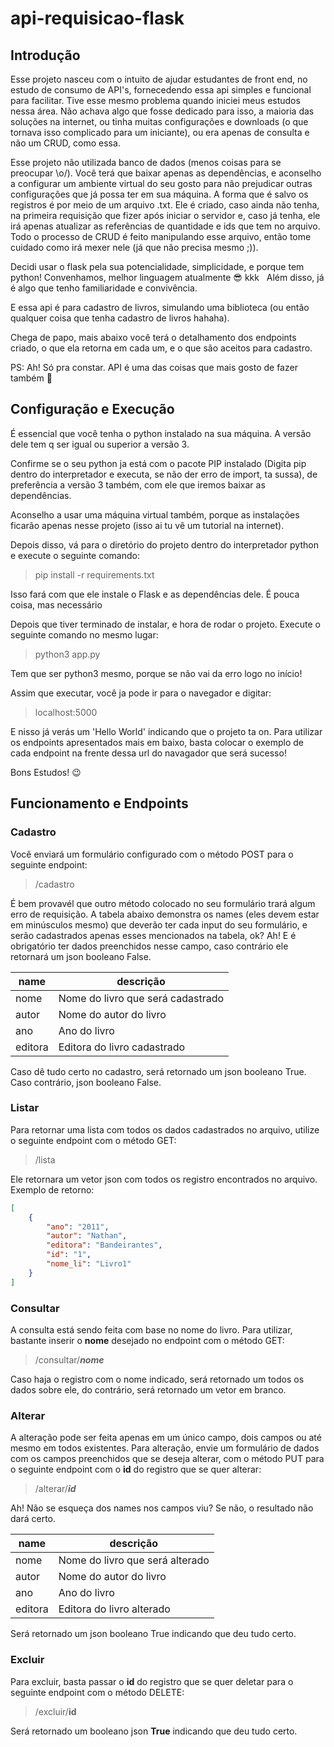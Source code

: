 # api-requisicao-flask
## Introdução
Esse projeto nasceu com o intuito de ajudar estudantes de front end, no estudo de consumo de API's, fornecedendo essa api simples e funcional para facilitar. 
Tive esse mesmo problema quando iniciei meus estudos nessa área. Não achava algo que fosse dedicado para isso, a maioria das soluções na internet, ou tinha muitas
configurações e downloads (o que tornava isso complicado para um iniciante), ou era apenas de consulta e não um CRUD, como essa.

Esse projeto não utilizada banco de dados (menos coisas para se preocupar \o/). Você terá que baixar apenas as dependências, e aconselho a configurar um ambiente virtual
do seu gosto para não prejudicar outras configurações que já possa ter em sua máquina. A forma que é salvo os registros é por meio de um arquivo .txt. Ele é criado, caso
ainda não tenha, na primeira requisição que fizer após iniciar o servidor e, caso já tenha, ele irá apenas atualizar as referências de quantidade e ids que tem no arquivo.
Todo o processo de CRUD é feito manipulando esse arquivo, então tome cuidado como irá mexer nele (já que não precisa mesmo ;)).

Decidi usar o flask pela sua potencialidade, simplicidade, e porque tem python! Convenhamos, melhor linguagem atualmente 😎 kkk &nbsp;
Além disso, já é algo que tenho familiaridade e convivência.

E essa api é para cadastro de livros, simulando uma biblioteca (ou então qualquer coisa que tenha cadastro de livros hahaha).

Chega de papo, mais abaixo você terá o detalhamento dos endpoints criado, o que ela retorna em cada um, e o que são aceitos para cadastro.

PS: Ah! Só pra constar. API é uma das coisas que mais gosto de fazer também 🥰

## Configuração e Execução
É essencial que você tenha o python instalado na sua máquina. A versão dele tem q ser igual ou superior a versão 3. 

Confirme se o seu python ja está com o pacote
PIP instalado (Digita pip dentro do interpretador e executa, se não der erro de import, ta sussa), de preferência a versão 3 também, com ele que iremos baixar as dependências.

Aconselho a usar uma máquina virtual também, porque as instalações ficarão apenas nesse projeto (isso ai tu vê um tutorial na internet).

Depois disso, vá para o diretório do projeto dentro do interpretador python e execute o seguinte comando:

>pip install -r requirements.txt

Isso fará com que ele instale o Flask e as dependências dele. É pouca coisa, mas necessário

Depois que tiver terminado de instalar, e hora de rodar o projeto. Execute o seguinte comando no mesmo lugar:

>python3 app.py

Tem que ser python3 mesmo, porque se não vai da erro logo no início!

Assim que executar, você ja pode ir para o navegador e digitar:

> localhost:5000

E nisso já verás um 'Hello World' indicando que o projeto ta on. Para utilizar os endpoints apresentados mais em baixo, basta colocar o exemplo de cada endpoint
na frente dessa url do navagador que será sucesso!

Bons Estudos! 😉

## Funcionamento e Endpoints
### Cadastro
Você enviará um formulário configurado com o método POST para o seguinte endpoint:

> /cadastro

É bem provavél que outro método colocado no seu formulário trará algum erro de requisição.
A tabela abaixo demonstra os names (eles devem estar em minúsculos mesmo) que deverão ter cada input do seu formulário, e serão cadastrados apenas esses mencionados na tabela, ok?
Ah! E é obrigatório ter dados preenchidos nesse campo, caso contrário ele retornará um json booleano False.

name       | descrição
-----------|-----------
nome       | Nome do livro que será cadastrado
autor      | Nome do autor do livro
ano        | Ano do livro
editora    | Editora do livro cadastrado

Caso dê tudo certo no cadastro, será retornado um json booleano True.
Caso contrário, json booleano False.

### Listar
Para retornar uma lista com todos os dados cadastrados no arquivo, utilize o seguinte endpoint com o método GET:

> /lista

Ele retornara um vetor json com todos os registro encontrados no arquivo. Exemplo de retorno:

```json
[
    {
        "ano": "2011",
        "autor": "Nathan",
        "editora": "Bandeirantes",
        "id": "1",
        "nome_li": "Livro1"
    }
]
```
### Consultar
A consulta está sendo feita com base no nome do livro. Para utilizar, bastante inserir o **nome** desejado no endpoint com o método GET:

>/consultar/**_nome_**

Caso haja o registro com o nome indicado, será retornado um todos os dados sobre ele, do contrário, será retornado um vetor em branco.

### Alterar
A alteração pode ser feita apenas em um único campo, dois campos ou até mesmo em todos existentes. Para alteração, envie um formulário de dados com os campos preenchidos que se deseja alterar, com o método PUT para o seguinte endpoint com o **id** do registro que se quer alterar:

>/alterar/**_id_**

Ah! Não se esqueça dos names nos campos viu? Se não, o resultado não dará certo.

name       | descrição
-----------|-----------
nome       | Nome do livro que será alterado
autor      | Nome do autor do livro
ano        | Ano do livro
editora    | Editora do livro alterado

Será retornado um json booleano True indicando que deu tudo certo.

### Excluir
Para excluir, basta passar o **id** do registro que se quer deletar para o seguinte endpoint com o método DELETE:

>/excluir/**id**

Será retornado um booleano json **True** indicando que deu tudo certo.

